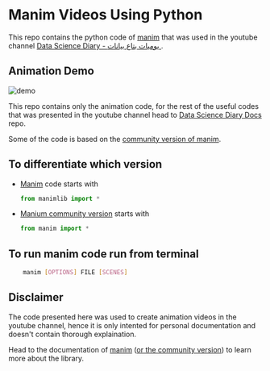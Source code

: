 # Manim Videos Using Python

This repo contains the python code of [manim](https://github.com/3b1b/manim) that was used in the youtube channel [Data Science Diary - يوميات بتاع بيانات
](https://www.youtube.com/@DataScienceDiary).

## Animation Demo

![demo](extra\Activation.gif)

This repo contains only the animation code, for the rest of the useful codes that was presented in the youtube channel head to [Data Science Diary Docs](https://github.com/MightyStud/Data-Science-Diary-Docs) repo.

Some of the code is based on the [community version of manim](https://github.com/ManimCommunity/manim/).

## To differentiate which version

- [Manim](https://github.com/3b1b/manim) code starts with

    ```python
    from manimlib import *
    ```

- [Manium community version](https://github.com/3b1b/manim) starts with

    ```python
    from manim import *
    ```

## To run manim code run from terminal

```bash
    manim [OPTIONS] FILE [SCENES]
```

## Disclaimer

The code presented here was used to create animation videos in the youtube channel, hence it is only intented for personal documentation and doesn't contain thorough explaination.

Head to the documentation of [manim](https://3b1b.github.io/manim/) ([or the community version](https://docs.manim.community/en/stable/index.html)) to learn more about the library.
